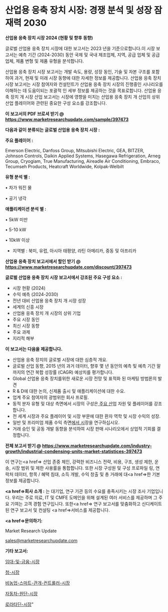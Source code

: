 # 산업용 응축 장치 시장: 경쟁 분석 및 성장 잠재력 2030

<strong>산업용 응축 장치 시장 2024 (현황 및 향후 동향)</strong>

글로벌 산업용 응축 장치 시장에 대한 보고서는 2023 년을 기준으로합니다.이 시장 보고서는 예측 기간 (2024-2030) 동안 국제 및 국내 제조업체, 지역, 공급 업체 및 공급 업체, 제품 변형 및 제품 유형을 분석합니다.

산업용 응축 장치 시장 보고서는 개발 속도, 용량, 성장 동인, 기술 및 자본 구조를 포함하여 과거, 현재 및 미래 시장 동향에 대한 자세한 정보를 제공합니다. 산업용 응축 장치 시장 보고서는 시장 참여자와 컨설턴트가 산업용 응축 장치 시장의 진행중인 시나리오를 이해하는 데 도움이되는 포괄적 인 세부 정보를 제공하는 것을 목표로합니다. 산업용 응축 장치 개 시장 산업 보고서는 시장에 영향을 미치는 산업용 응축 장치 개 산업의 상위 산업 플레이어와 관련된 중요한 구성 요소를 강조합니다.



<strong>이 보고서의 PDF 브로셔 받기 @ <a href=https://www.marketresearchupdate.com/sample/397473>https://www.marketresearchupdate.com/sample/397473</a></strong>



<strong>다음과 같이 분류되는 글로벌 산업용 응축 장치 시장 :</strong>



<strong>주요 플레이어 :</strong>

Emerson Electric, Danfoss Group, Mitsubishi Electric, GEA, BITZER, Johnson Controls, Daikin Applied Systems, Hasegawa Refrigeration, Arneg Group, Cryogiam, True Manufacturing, Aireadle Air Conditioning, Embraco, Tecumseh Products, Heatcraft Worldwide, Kolpak-Welbilt



<strong>유형 분석 별 :</strong>

• 차가 워진 물

• 공기 냉각



<strong>애플리케이션 분석 별 :</strong>

• 5kW 미만

• 5-10 kW

• 10kW 이상

<ul>
  <li>지역별 : 북미, 유럽, 아시아 태평양, 라틴 아메리카, 중동 및 아프리카</li>
</ul>


<strong>산업용 응축 장치 보고서에서 할인 받기 @ <a href=https://www.marketresearchupdate.com/discount/397473>https://www.marketresearchupdate.com/discount/397473</a></strong>



<strong>글로벌 산업용 응축 장치 시장 보고서에서 강조된 주요 구성 요소 :</strong>
<ul>
  <li>시장 현황 (2024)</li>
  <li>수익 예측 (2024-2030)</li>
  <li>전년 대비 산업용 응축 장치 개 시장 성장</li>
  <li>세계의 신흥 시장</li>
  <li>산업용 응축 장치 개 시장의 상위 기업</li>
  <li>주요 시장 동인</li>
  <li>최신 시장 동향</li>
  <li>주요 과제</li>
  <li>지리적 해부</li>
</ul>


<strong>이 보고서는 다음을 제공합니다.</strong>
<ul>
  <li>산업용 응축 장치의 글로벌 시장에 대한 심층적 개요.</li>
  <li>글로벌 산업 동향, 2015 년의 과거 데이터, 향후 몇 년 동안의 예측 및 예측 기간 말까지의 연간 복합 성장률 (CAGR) 예상치를 평가합니다.</li>
  <li>Global 산업용 응축 장치를위한 새로운 시장 전망 및 표적화 된 마케팅 방법론의 발견</li>
  <li>R &amp; D에 대한 논의, 신제품 출시 및 애플리케이션에 대한 수요.</li>
  <li>업계 주요 참여자의 광범위한 회사 프로필.</li>
  <li>동적 분자 유형 및 대상 측면에서 시장의 구성은<a href=> 주요 산</a>업 자원 및 플레이어를 강조합니다.</li>
  <li>전 세계 시장과 주요 플레이어 및 시장 부문에 대한 환자 역학 및 시장 수익의 성장.</li>
  <li>일반 및 프리미엄 제품 수익 측면<a href=>에서 시</a>장을 연구하십시오.</li>
  <li>거래 승인 및 공동 개발 동향을 분석하여 시장 판매 시나리오에서 상업적 기회를 결정합니다.</li>
</ul>



<strong>전체 보고서 받기 @ <a href=https://www.marketresearchupdate.com/industry-growth/industrial-condensing-units-market-statistices-397473>https://www.marketresearchupdate.com/industry-growth/industrial-condensing-units-market-statistices-397473</a></strong>

이 연구는<a href=> 산업 존중</a> 체인, 강력한 비즈니스 전략, 비용, 구조, 생성 제한, 운송, 시장 범위 및 제한 사용률을 통합합니다. 또한 시장 구성원 및 구성 프로파일 링, 연락처 데이터, 항목 / 혜택 침대, 소득 개발, 수익 창출 및 총 거래에 대<a href=>한 기본 </a>정보를 제공합니다.



<strong><a href=>회사 소</a>개 :</strong>
는 대기업, 연구 기관 등의 수요를 충족시키는 시장 조사 기업입니다. 우리는 주로 의료, IT 및 CMFE 도메인을 위해 설계된 여러 서비스를 제공하며 그 주요 기여는 고객 경험 연구입니다. 또한<a href=> 연구 보</a>고서를 맞춤화하고 신디케이트 된 연구 보고서 및 컨설팅 <a href=>서비스</a>를 제공합니다.



<strong><a href=>문의하기:</a></strong>

Market Research Update

sales@marketresearchupdate.com



<strong>기타 보고서:</strong>

<a href=https://www.linkedin.com/pulse/임대-및-금융-시장-규모-성장-2023-market-matrix-musings-analysis/>임대-및-금융-시장</a>

<a href=https://www.linkedin.com/pulse/청-시장-현재-및-미래-성장-2029-trendsetters-talk-360-analysis-hfxtf/>청-시장</a>

<a href=https://www.linkedin.com/pulse/비농업-스마트-관개-컨트롤러-시장-현재-및-미래-성장-2029-yxlof/>비농업-스마트-관개-컨트롤러-시장</a>

<a href=https://www.linkedin.com/pulse/자동차-원단-시장-동향-및-성장-전망-survey-savvy-insights-360-analysis-duc4f/>자동차-원단-시장</a>

<a href=https://www.linkedin.com/pulse/로라타딘-시장-동향-및-성장-전망-market-matrix-musings-analysis-1bmof/>로라타딘-시장</a>"
